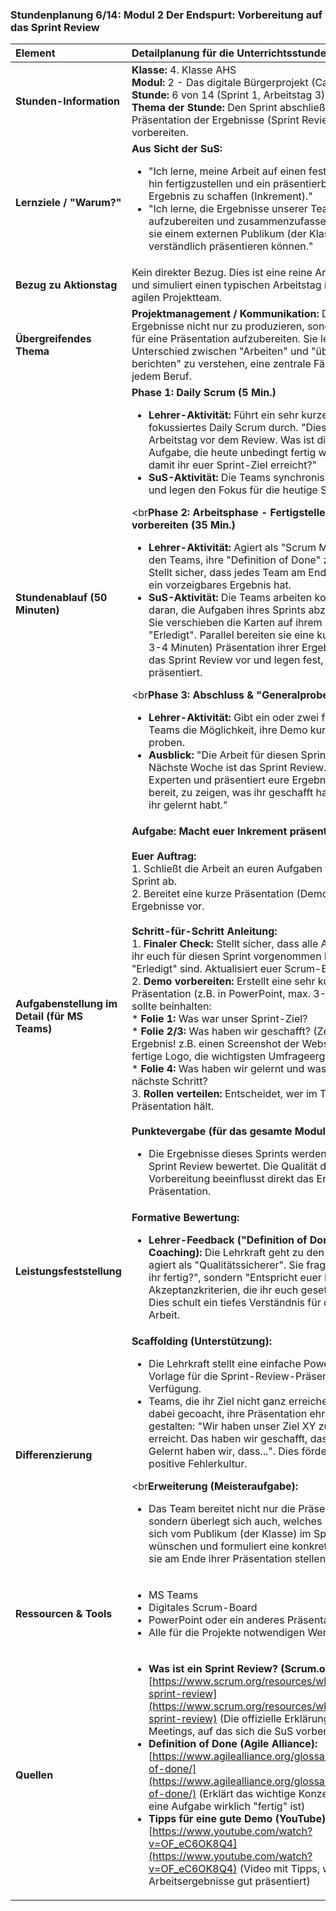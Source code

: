 ### **Stundenplanung 6/14: Modul 2 Der Endspurt: Vorbereitung auf das Sprint Review**

| **Element** | **Detailplanung für die Unterrichtsstunde** |
| :--- | :--- |
| **Stunden-Information** | **Klasse:** 4. Klasse AHS<br>**Modul:** 2 - Das digitale Bürgerprojekt (Capstone)<br>**Stunde:** 6 von 14 (Sprint 1, Arbeitstag 3)<br>**Thema der Stunde:** Den Sprint abschließen und die Präsentation der Ergebnisse (Sprint Review) vorbereiten. |
| **Lernziele / "Warum?"** | **Aus Sicht der SuS:**<br><ul><li>"Ich lerne, meine Arbeit auf einen festen Termin hin fertigzustellen und ein präsentierbares Ergebnis zu schaffen (Inkrement)."</li><li>"Ich lerne, die Ergebnisse unserer Teamarbeit so aufzubereiten und zusammenzufassen, dass wir sie einem externen Publikum (der Klasse) klar und verständlich präsentieren können."</li></ul> |
| **Bezug zu Aktionstag** | Kein direkter Bezug. Dies ist eine reine Arbeitsstunde und simuliert einen typischen Arbeitstag in einem agilen Projektteam. |
| **Übergreifendes Thema** | **Projektmanagement / Kommunikation:** Die SuS üben, Ergebnisse nicht nur zu produzieren, sondern auch für eine Präsentation aufzubereiten. Sie lernen, den Unterschied zwischen "Arbeiten" und "über die Arbeit berichten" zu verstehen, eine zentrale Fähigkeit in jedem Beruf. |
| **Stundenablauf (50 Minuten)** | **Phase 1: Daily Scrum (5 Min.)**<br><ul><li>**Lehrer-Aktivität:** Führt ein sehr kurzes, fokussiertes Daily Scrum durch. "Dies ist der letzte Arbeitstag vor dem Review. Was ist die EINE Aufgabe, die heute unbedingt fertig werden muss, damit ihr euer Sprint-Ziel erreicht?"</li><li>**SuS-Aktivität:** Die Teams synchronisieren sich und legen den Fokus für die heutige Stunde fest.</li></ul><br**Phase 2: Arbeitsphase - Fertigstellen und Demo vorbereiten (35 Min.)**<br><ul><li>**Lehrer-Aktivität:** Agiert als "Scrum Master". Hilft den Teams, ihre "Definition of Done" zu erfüllen. Stellt sicher, dass jedes Team am Ende der Stunde ein vorzeigbares Ergebnis hat.</li><li>**SuS-Aktivität:** Die Teams arbeiten konzentriert daran, die Aufgaben ihres Sprints abzuschließen. Sie verschieben die Karten auf ihrem Board nach "Erledigt". Parallel bereiten sie eine kurze (max. 3-4 Minuten) Präsentation ihrer Ergebnisse für das Sprint Review vor und legen fest, wer im Team präsentiert.</li></ul><br**Phase 3: Abschluss & "Generalprobe" (10 Min.)**<br><ul><li>**Lehrer-Aktivität:** Gibt ein oder zwei freiwilligen Teams die Möglichkeit, ihre Demo kurz trocken zu proben.</li><li>**Ausblick:** "Die Arbeit für diesen Sprint ist getan! Nächste Woche ist das Sprint Review. Ihr seid die Experten und präsentiert eure Ergebnisse. Seid bereit, zu zeigen, was ihr geschafft habt und was ihr gelernt habt."</li></ul> |
| **Aufgabenstellung im Detail (für MS Teams)** | **Aufgabe: Macht euer Inkrement präsentierbar!**<br><br>**Euer Auftrag:**<br>1. Schließt die Arbeit an euren Aufgaben für diesen Sprint ab.<br>2. Bereitet eine kurze Präsentation (Demo) eurer Ergebnisse vor.<br><br>**Schritt-für-Schritt Anleitung:**<br>1.  **Finaler Check:** Stellt sicher, dass alle Aufgaben, die ihr euch für diesen Sprint vorgenommen habt, wirklich "Erledigt" sind. Aktualisiert euer Scrum-Board.<br>2.  **Demo vorbereiten:** Erstellt eine sehr kurze Präsentation (z.B. in PowerPoint, max. 3-4 Folien). Sie sollte beinhalten:<br>    *   **Folie 1:** Was war unser Sprint-Ziel?<br>    *   **Folie 2/3:** Was haben wir geschafft? (Zeigt hier euer Ergebnis! z.B. einen Screenshot der Webseite, das fertige Logo, die wichtigsten Umfrageergebnisse).<br>    *   **Folie 4:** Was haben wir gelernt und was ist der nächste Schritt?<br>3.  **Rollen verteilen:** Entscheidet, wer im Team die Präsentation hält.<br><br>**Punktevergabe (für das gesamte Modul):**<br><ul><li>Die Ergebnisse dieses Sprints werden im nächsten Sprint Review bewertet. Die Qualität der heutigen Vorbereitung beeinflusst direkt das Ergebnis der Präsentation.</li></ul> |
| **Leistungsfeststellung** | **Formative Bewertung:**<br><ul><li>**Lehrer-Feedback ("Definition of Done"-Coaching):** Die Lehrkraft geht zu den Teams und agiert als "Qualitätssicherer". Sie fragt nicht "Seid ihr fertig?", sondern "Entspricht euer Ergebnis den Akzeptanzkriterien, die ihr euch gesetzt habt?". Dies schult ein tiefes Verständnis für qualitätsvolle Arbeit.</li></ul> |
| **Differenzierung** | **Scaffolding (Unterstützung):**<br><ul><li>Die Lehrkraft stellt eine einfache PowerPoint-Vorlage für die Sprint-Review-Präsentation zur Verfügung.</li><li>Teams, die ihr Ziel nicht ganz erreichen, werden dabei gecoacht, ihre Präsentation ehrlich zu gestalten: "Wir haben unser Ziel XY zu 80% erreicht. Das haben wir geschafft, das fehlt noch. Gelernt haben wir, dass...". Dies fördert eine positive Fehlerkultur.</li></ul><br**Erweiterung (Meisteraufgabe):**<br><ul><li>Das Team bereitet nicht nur die Präsentation vor, sondern überlegt sich auch, welches Feedback sie sich vom Publikum (der Klasse) im Sprint Review wünschen und formuliert eine konkrete Frage, die sie am Ende ihrer Präsentation stellen werden.</li></ul> |
| **Ressourcen & Tools** | <ul><li>MS Teams</li><li>Digitales Scrum-Board</li><li>PowerPoint oder ein anderes Präsentationstool</li><li>Alle für die Projekte notwendigen Werkzeuge</li></ul> |
| **Quellen**| <ul><li>**Was ist ein Sprint Review? (Scrum.org):** [https://www.scrum.org/resources/what-is-a-sprint-review](https://www.scrum.org/resources/what-is-a-sprint-review) (Die offizielle Erklärung des Meetings, auf das sich die SuS vorbereiten)</li><li>**Definition of Done (Agile Alliance):** [https://www.agilealliance.org/glossary/definition-of-done/](https://www.agilealliance.org/glossary/definition-of-done/) (Erklärt das wichtige Konzept, wann eine Aufgabe wirklich "fertig" ist)</li><li>**Tipps für eine gute Demo (YouTube):** [https://www.youtube.com/watch?v=OF_eC6OK8Q4](https://www.youtube.com/watch?v=OF_eC6OK8Q4) (Video mit Tipps, wie man Arbeitsergebnisse gut präsentiert)</li></ul> |

